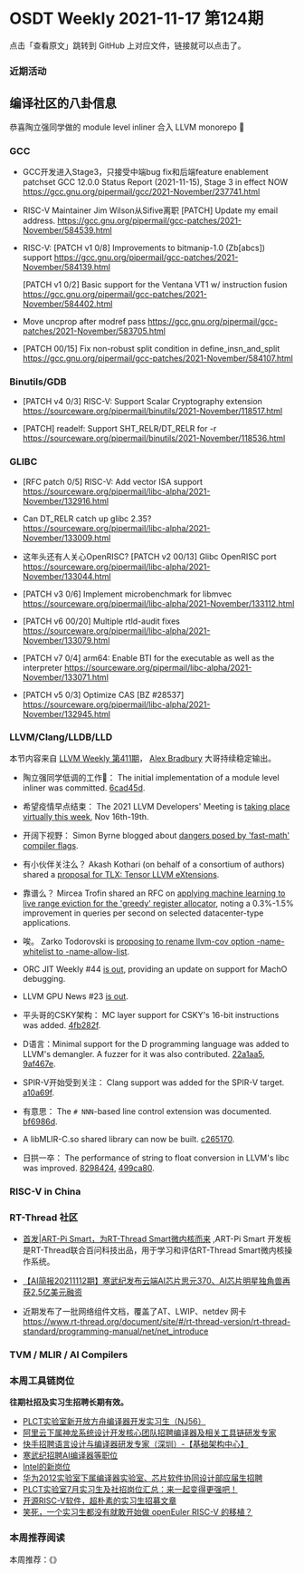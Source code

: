 # OSDT Weekly 2021-11-17 第124期

点击「查看原文」跳转到 GitHub 上对应文件，链接就可以点击了。

### 近期活动

## 编译社区的八卦信息

恭喜陶立强同学做的 module level inliner 合入 LLVM monorepo 🎉

### GCC

- GCC开发进入Stage3，只接受中端bug fix和后端feature enablement patchset
  GCC 12.0.0 Status Report (2021-11-15), Stage 3 in effect NOW
  https://gcc.gnu.org/pipermail/gcc/2021-November/237741.html

- RISC-V Maintainer Jim Wilson从Sifive离职
  [PATCH] Update my email address.
  https://gcc.gnu.org/pipermail/gcc-patches/2021-November/584539.html

- RISC-V: [PATCH v1 0/8] Improvements to bitmanip-1.0 (Zb[abcs]) support
  https://gcc.gnu.org/pipermail/gcc-patches/2021-November/584139.html

  [PATCH v1 0/2] Basic support for the Ventana VT1 w/ instruction fusion
  https://gcc.gnu.org/pipermail/gcc-patches/2021-November/584402.html

- Move uncprop after modref pass
  https://gcc.gnu.org/pipermail/gcc-patches/2021-November/583705.html

- [PATCH 00/15] Fix non-robust split condition in define_insn_and_split
  https://gcc.gnu.org/pipermail/gcc-patches/2021-November/584107.html

### Binutils/GDB

- [PATCH v4 0/3] RISC-V: Support Scalar Cryptography extension
  https://sourceware.org/pipermail/binutils/2021-November/118517.html

- [PATCH] readelf: Support SHT_RELR/DT_RELR for -r
  https://sourceware.org/pipermail/binutils/2021-November/118536.html

### GLIBC

- [RFC patch 0/5] RISC-V: Add vector ISA support
  https://sourceware.org/pipermail/libc-alpha/2021-November/132916.html

- Can DT_RELR catch up glibc 2.35?
  https://sourceware.org/pipermail/libc-alpha/2021-November/133009.html

- 这年头还有人关心OpenRISC? [PATCH v2 00/13] Glibc OpenRISC port
  https://sourceware.org/pipermail/libc-alpha/2021-November/133044.html

- [PATCH v3 0/6] Implement microbenchmark for libmvec
  https://sourceware.org/pipermail/libc-alpha/2021-November/133112.html

- [PATCH v6 00/20] Multiple rtld-audit fixes
  https://sourceware.org/pipermail/libc-alpha/2021-November/133079.html

- [PATCH v7 0/4] arm64: Enable BTI for the executable as well as the interpreter
  https://sourceware.org/pipermail/libc-alpha/2021-November/133071.html

- [PATCH v5 0/3] Optimize CAS [BZ #28537]
  https://sourceware.org/pipermail/libc-alpha/2021-November/132945.html

### LLVM/Clang/LLDB/LLD

本节内容来自 [LLVM Weekly 第411期](http://llvmweekly.org/issue/411)，
[Alex Bradbury](https://www.linkedin.com/in/alex-bradbury/) 大哥持续稳定输出。

* 陶立强同学低调的工作🎉： The initial implementation of a module level inliner was committed.
  [6cad45d](https://reviews.llvm.org/rG6cad45d5c6f5).

* 希望疫情早点结束： The 2021 LLVM Developers' Meeting is [taking place virtually this week](https://llvm.org/devmtg/2021-11/), Nov 16th-19th.

* 开阔下视野： Simon Byrne blogged about [dangers posed by 'fast-math' compiler flags](https://simonbyrne.github.io/notes/fastmath/).

* 有小伙伴关注么？ Akash Kothari (on behalf of a consortium of authors) shared a [proposal for  TLX: Tensor LLVM eXtensions](https://lists.llvm.org/pipermail/llvm-dev/2021-November/153725.html).

* 靠谱么？ Mircea Trofin shared an RFC on [applying machine learning to live range eviction for the 'greedy' register allocator](https://lists.llvm.org/pipermail/llvm-dev/2021-November/153639.html), noting a 0.3%-1.5% improvement in queries per second on selected
  datacenter-type applications.

* 唉。 Zarko Todorovski is [proposing to rename llvm-cov option -name-whitelist to -name-allow-list](https://lists.llvm.org/pipermail/llvm-dev/2021-November/153639.html).

* ORC JIT Weekly #44 [is out](https://lists.llvm.org/pipermail/llvm-dev/2021-November/153732.html), providing an update on support for MachO debugging.

* LLVM GPU News #23 [is out](https://lists.llvm.org/pipermail/llvm-dev/2021-November/153731.html).

* 平头哥的CSKY架构： MC layer support for CSKY's 16-bit instructions was added.
  [4fb282f](https://reviews.llvm.org/rG4fb282fec5ef).

* D语言：Minimal support for the D programming language was added to LLVM's demangler. A fuzzer for it was also contributed.
  [22a1aa5](https://reviews.llvm.org/rG22a1aa5a43cb),
  [9af467e](https://reviews.llvm.org/rG9af467ed8b53).

* SPIR-V开始受到关注： Clang support was added for the SPIR-V target.
  [a10a69f](https://reviews.llvm.org/rGa10a69fe9c74).

* 有意思： The `# NNN`-based line control extension was documented.
  [bf6986d](https://reviews.llvm.org/rGbf6986d99eaa).

* A libMLIR-C.so shared library can now be built.
  [c265170](https://reviews.llvm.org/rGc265170110b2).

* 日拱一卒： The performance of string to float conversion in LLVM's libc was improved.
  [8298424](https://reviews.llvm.org/rG8298424cae9b),
  [499ca80](https://reviews.llvm.org/rG499ca806dcfb).

### RISC-V in China

### RT-Thread 社区
- [首发|ART-Pi Smart，为RT-Thread Smart微内核而来](https://mp.weixin.qq.com/s/AheXCFmYY3QbVuFNEw1iNQ) ,ART-Pi Smart 开发板是RT-Thread联合百问科技出品，用于学习和评估RT-Thread Smart微内核操作系统。

- [【AI简报20211112期】寒武纪发布云端AI芯片思元370、AI芯片明星独角兽再获2.5亿美元融资](https://mp.weixin.qq.com/s/mNl_md6SF5ZDoQ9SQwVLoQ)

- 近期发布了一批网络组件文档，覆盖了AT、LWIP、netdev 网卡 https://www.rt-thread.org/document/site/#/rt-thread-version/rt-thread-standard/programming-manual/net/net_introduce

### TVM / MLIR / AI Compilers

### 本周工具链岗位

**往期社招及实习生招聘长期有效。**

- [PLCT实验室新开放方舟编译器开发实习生（NJ56）](https://mp.weixin.qq.com/s/lPp5RvjYhpDIGsp-luLzKQ)
- [阿里云下属神龙系统设计开发核心团队招聘编译器及相关工具链研发专家](https://mp.weixin.qq.com/s/h3ELBXBHfNjZCyCRixqnOQ)
- [快手招聘语言设计与编译器研发专家（深圳）-【基础架构中心】](https://mp.weixin.qq.com/s/QTWnlaBFtWQ3YThHJSIhbA)
- [寒武纪招聘AI编译器等职位](https://mp.weixin.qq.com/s/LWpDXEA2rJ1wx9mr8XoWxw)
- [Intel的新岗位](https://mp.weixin.qq.com/s/xs-deMCI4ob7WX0vIRZMZw)
- [华为2012实验室下属编译器实验室、芯片软件协同设计部应届生招聘](https://mp.weixin.qq.com/s/dMkGkbgNvW--D6fLthfoPA)
- [PLCT实验室7月实习生及社招岗位汇总：来一起变得更强吧！](https://mp.weixin.qq.com/s/lL5_L2oh-kNvP8wHMARSAg)
- [开源RISC-V软件，超朴素的实习生招募文章](https://mp.weixin.qq.com/s/ETtlYTHa_41SYrxpSuh_sw)
- [笑死，一个实习生都没有就敢开始做 openEuler RISC-V 的移植？](https://mp.weixin.qq.com/s/x_LUxu1dJTaN6VS7DU6xsg)

### 本周推荐阅读

本周推荐：《》

